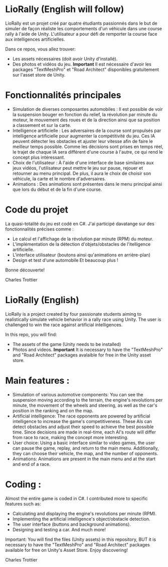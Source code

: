 # LioRally (English will follow)

LioRally est un projet créé par quatre étudiants passionnés dans le but de simuler de façon réaliste les comportements d'un véhicule dans une course rally à l'aide de Unity. L'utilisateur a pour défi de remporter la course face aux intelligences artificielles.

Dans ce repos, vous allez trouver: 
- Les assets nécessaires (doit avoir Unity d'installé).
- Des photos et vidéos du jeu.
**Important** Il est nécessaire d'avoir les packages "TextMeshPro" et "Road Architect" disponibles gratuitement sur l'asset store de Unity.

# Fonctionnalités principales 
- Simulation de diverses composantes automobiles : Il est possible de voir la suspension bouger en fonction du relief, la révolution par minute du moteur, le mouvement des roues et de la direction ainsi que sa position a classement et sur la carte.
- Intelligence artificielle : Les adversaires de la course sont propulsés par intelligence artificielle pour augmenter la compétitivité du jeu. Ces IA peuvent détecter les obstacles et ajuster leur vitesse afin de faire le meilleur temps possible.
Comme les décisions sont prises en temps réel, le trajet de chaque IA sera différent d'une course à l'autre, ce qui rend le concept plus intéressant. 
- Choix de l'utilisateur : À l'aide d'une interface de base similaires aux jeux vidéos, l'utilisateur peut mettre le jeu sur pause, rejouer et retourner au menu principal. De plus, il aura le choix de choisir son véhicule, la carte et le nombre d'adversaires.
- Animations : Des animations sont présentes dans le menu principal ainsi que lors du début et de la fin d'une course.

# Code du projet 

La quasi-totalité du jeu est codé en C#. J'ai participé davatange sur des fonctionnalités précises comme : 

- Le calcul et l'affichage de la révolution par minute (RPM) du moteur.
- L'implémentation de la détection d'objets/obstacles de l'itelligence artificielle.
- L'interface utilisateur (boutons ainsi qu'animations en arrière-plan)
- Design et test d'une automobile
Et beaucoup plus !

Bonne découverte!

Charles Trottier





# LioRally (English)

LioRally is a project created by four passionate students aiming to realistically simulate vehicle behavior in a rally race using Unity. The user is challenged to win the race against artificial intelligences. 

In this repo, you will find:
- The assets of the game (Unity needs to be installed)
- Photos and videos.
**Important** It is necessary to have the "TextMeshPro" and "Road Architect" packages avalaible for free in the Unity asset store.
  
# Main features : 
- Simulation of various automotive components: You can see the suspension moving according to the terrain, the engine's revolutions per minute, the movement of the wheels and steering, as well as the car's position in the ranking and on the map.
- Artificial intelligence: The race opponents are powered by artificial intelligence to increase the game's competitiveness. These AIs can detect obstacles and adjust their speed to achieve the best possible time. Since decisions are made in real-time, each AI's route will differ from race to race, making the concept more interesting.
- User choice: Using a basic interface similar to video games, the user can pause the game, replay, and return to the main menu. Additionally, they can choose their vehicle, the map, and the number of opponents.
- Animations: Animations are present in the main menu and at the start and end of a race.

# Coding : 

Almost the entire game is coded in C#. I contributed more to specific features such as:

- Calculating and displaying the engine's revolutions per minute (RPM).
- Implementing the artificial intelligence's object/obstacle detection.
- The user interface (buttons and background animations).
- Designing and testing a car.
And much more!

Important: You will find the files (Unity assets) in this repository, BUT it is necessary to have the "TextMeshPro" and "Road Architect" packages available for free on Unity's Asset Store.
Enjoy discovering!

Charles Trottier
